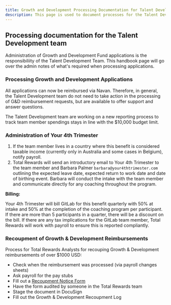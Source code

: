 ```yaml
---
title: Growth and Development Processing Documentation for Talent Development
description: This page is used to document processes for the Talent Development team
---
```


## Processing documentation for the Talent Development team

Administration of Growth and Development Fund applications is the responsibiliity of the Talent Development Team. This handbook page will go over the admin notes of what's required when processing applications.

### Processing Growth and Development Applications

All applications can now be reimbursed via Navan. Therefore, in general, the Talent Development team do not need to take action in the processing of G&D reimbursement requests, but are available to offer support and answer questions.

The Talent Development team are working on a new reporting process to track team member spendings stays in line with the $10,000 budget limit.

### Administration of Your 4th Trimester

1. If the team member lives in a country where this benefit is considered taxable income (currently only in Australia and some cases in Belgium), notify payroll.
1. Total Rewards will send an introductory email to Your 4th Trimester to the team member and Barbara Palmer `barbara@your4thtrimester.com` outlining the expected leave date, expected return to work date and date of birthing event. Barbara will conduct the intake with the team member and communicate directly for any coaching throughout the program.

**Billing:**

Your 4th Trimester will bill GitLab for this benefit quarterly with 50% at intake and 50% at the completion of the coaching program per participant. If there are more than 5 participants in a quarter, there will be a discount on the bill. If there are any tax implications for the GitLab team member, Total Rewards will work with payroll to ensure this is reported compliantly.

### Recoupment of Growth & Development Reimbursements

Process for Total Rewards Analysts for recouping Growth & Development reimbursements of over $1000 USD:

- Check when the reimbursement was processed (via payroll changes sheets)
- Ask payroll for the pay stubs
- Fill out a [Recoupment Notice Form](https://docs.google.com/document/d/1gKJlcLbQ-Y9KZZniYHRptG6qIOzleyDaCdbQWEkswTA/edit?ts=6033d0b3)
- Have the form audited by someone in the Total Rewards team
- Stage the document in DocuSign
- Fill out the Growth & Development Recoupment Log
